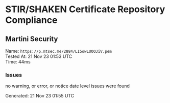 # STIR/SHAKEN Certificate Repository Compliance

## Martini Security

Name: `https://p.mtsec.me/2884/LI5owLUOOJiV.pem`\
Tested At: 21 Nov 23 01:53 UTC\
Time: 44ms

### Issues

no warning, or error, or notice date level issues were found

Generated: 21 Nov 23 01:55 UTC